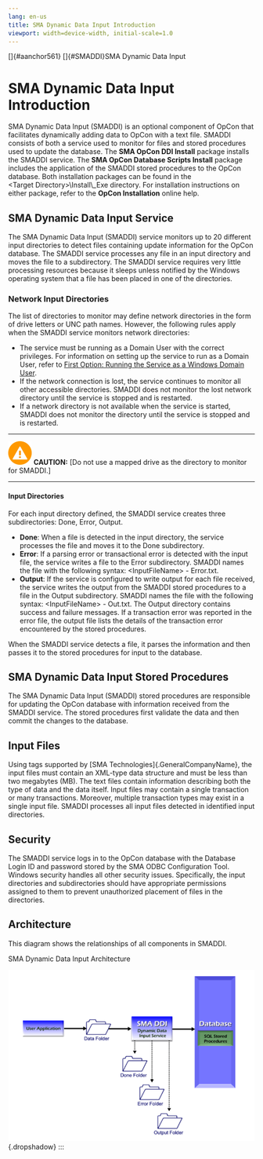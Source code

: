 ```yaml
---
lang: en-us
title: SMA Dynamic Data Input Introduction
viewport: width=device-width, initial-scale=1.0
---
```


[]{#aanchor561} []{#SMADDI}SMA Dynamic Data Input 
# SMA Dynamic Data Input Introduction

SMA Dynamic Data Input (SMADDI) is an optional component of
OpCon that facilitates dynamically adding
data to OpCon with a text file. SMADDI
consists of both a service used to monitor for files and stored
procedures used to update the database. The **SMA OpCon DDI Install**
package installs the SMADDI service. The **SMA OpCon Database Scripts
Install** package includes the application of the SMADDI stored
procedures to the OpCon database. Both
installation packages can be found in the\
\<Target Directory\>\\Install\\\_Exe directory. For installation
instructions on either package, refer to the **OpCon Installation**
online help.

## SMA Dynamic Data Input Service

The SMA Dynamic Data Input (SMADDI) service monitors up to 20 different
input directories to detect files containing update information for the
OpCon database. The SMADDI service processes
any file in an input directory and moves the file to a subdirectory. The
SMADDI service requires very little processing resources because it
sleeps unless notified by the Windows operating system that a file has
been placed in one of the directories.

### Network Input Directories

The list of directories to monitor may define network directories in the
form of drive letters or UNC path names. However, the following rules
apply when the SMADDI service monitors network directories:

-   The service must be running as a Domain User with the correct
    privileges. For information on setting up the service to run as a
    Domain User, refer to [First Option: Running the Service as a     Windows Domain User](Configuration.md#First).
-   If the network connection is lost, the service continues to monitor
    all other accessible directories. SMADDI does not monitor the lost
    network directory until the service is stopped and is restarted.
-   If a network directory is not available when the service is started,
    SMADDI does not monitor the directory until the service is stopped
    and is restarted.

  ------------------------------------------------------------------------------------------------------------------------------------- ----------------------------------------------------------------------------------------------
  ![White triangle icon on yellow circlular background](../../../Resources/Images/caution-icon(48x48).png "Caution icon")   **CAUTION:** [Do not use a mapped drive as the directory to monitor for SMADDI.]
  ------------------------------------------------------------------------------------------------------------------------------------- ----------------------------------------------------------------------------------------------

#### Input Directories

For each input directory defined, the SMADDI service creates three
subdirectories: Done, Error, Output.

-   **Done**: When a file is detected in the input directory, the
    service processes the file and moves it to the Done subdirectory.
-   **Error**: If a parsing error or transactional error is detected
    with the input file, the service writes a file to the Error
    subdirectory. SMADDI names the file with the following syntax:
    \<InputFileName\> - Error.txt.
-   **Output**: If the service is configured to write output for each
    file received, the service writes the output from the SMADDI stored
    procedures to a file in the Output subdirectory. SMADDI names the
    file with the following syntax: \<InputFileName\> - Out.txt. The
    Output directory contains success and failure messages. If a
    transaction error was reported in the error file, the output file
    lists the details of the transaction error encountered by the stored
    procedures.

When the SMADDI service detects a file, it parses the information and
then passes it to the stored procedures for input to the database.

## SMA Dynamic Data Input Stored Procedures

The SMA Dynamic Data Input (SMADDI) stored procedures are responsible
for updating the OpCon database with
information received from the SMADDI service. The stored procedures
first validate the data and then commit the changes to the database.

## Input Files

Using tags supported by [SMA Technologies]{.GeneralCompanyName}, the input files must contain an XML-type data structure and must be less
than two megabytes (MB). The text files contain information describing
both the type of data and the data itself. Input files may contain a
single transaction or many transactions. Moreover, multiple transaction
types may exist in a single input file. SMADDI processes all input files
detected in identified input directories.

## Security

The SMADDI service logs in to the OpCon
database with the Database Login ID and password stored by the SMA ODBC
Configuration Tool. Windows security handles all other security issues.
Specifically, the input directories and subdirectories should have
appropriate permissions assigned to them to prevent unauthorized
placement of files in the directories.

## Architecture

This diagram shows the relationships of all components in SMADDI.

SMA Dynamic Data Input Architecture

![SMA Dynamic Data Input Architecture](../../../Resources/Images/Utilities/SDDIarch.png "SMA Dynamic Data Input Architecture"){.dropshadow}
:::

 

